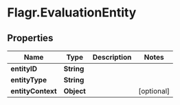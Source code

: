 # Flagr.EvaluationEntity

## Properties
Name | Type | Description | Notes
------------ | ------------- | ------------- | -------------
**entityID** | **String** |  | 
**entityType** | **String** |  | 
**entityContext** | **Object** |  | [optional] 


